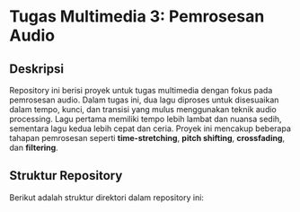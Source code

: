 # Tugas Multimedia 3: Pemrosesan Audio

## Deskripsi
Repository ini berisi proyek untuk tugas multimedia dengan fokus pada pemrosesan audio. Dalam tugas ini, dua lagu diproses untuk disesuaikan dalam tempo, kunci, dan transisi yang mulus menggunakan teknik audio processing. Lagu pertama memiliki tempo lebih lambat dan nuansa sedih, sementara lagu kedua lebih cepat dan ceria. Proyek ini mencakup beberapa tahapan pemrosesan seperti **time-stretching**, **pitch shifting**, **crossfading**, dan **filtering**.

## Struktur Repository
Berikut adalah struktur direktori dalam repository ini:


